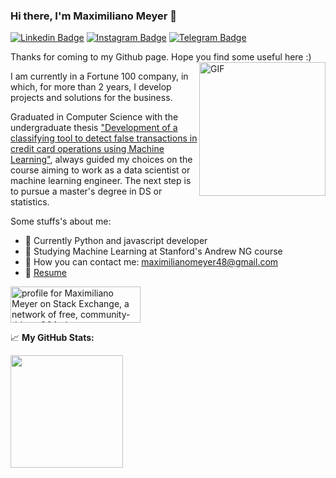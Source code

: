 ### Hi there, I'm Maximiliano Meyer 👋

[![Linkedin Badge](https://img.shields.io/badge/-LinkedIn-0e76a8?style=flat-square&logo=Linkedin&logoColor=white)](https://www.linkedin.com/in/maximiliano-meyer/)
[![Instagram Badge](https://img.shields.io/badge/-Instagram-e4405f?style=flat-square&logo=Instagram&logoColor=white)](https://instagram.com/evilmaax/)
[![Telegram Badge](https://img.shields.io/badge/-Telegram-0088cc?style=flat-square&logo=Telegram&logoColor=white)](https://t.me/Evilmaax48)

Thanks for coming to my Github page. Hope you find some useful here :)
<img align="right" alt="GIF" src="https://www.maximizasoftware.com.br/wp-content/uploads/2018/11/2gsjgnRrABVGgMSFLH5uUKMhkSRNjE3QaYaZdhxY5EeTYJBKCtX39K2wcBjL1iE6vy4Ven2uq361sMShYsDH9nzYVe8EJ3iTNyAhJCNSkAamZBpQC2.gif" width="202" height="214" />

I am currently in a Fortune 100 company, in which, for more than 2 years, I develop projects and solutions for the business. 

Graduated in Computer Science with the undergraduate thesis ["Development of a classifying tool to detect false transactions in credit card operations using Machine Learning"](https://github.com/Evilmaax/Automated_Fraud_Detection_Classifier), always guided my choices on the course aiming to work as a data scientist or machine learning engineer. The next step is to pursue a master's degree in DS or statistics.

Some stuffs's about me:


* 🐍 Currently Python and javascript developer
* 🤖 Studying Machine Learning at Stanford's Andrew NG course
* 📩 How you can contact me: maximilianomeyer48@gmail.com
* 📄 [Resume](https://drive.google.com/file/d/1WJIng0XXY_t2T_gUfjKPzd3ORBHTBVC6/view?usp=sharing)

<a href="https://stackexchange.com/users/5893065/maximiliano-meyer"><img src="https://stackexchange.com/users/flair/5893065.png" width="208" height="58" alt="profile for Maximiliano Meyer on Stack Exchange, a network of free, community-driven Q&amp;A sites" title="profile for Maximiliano Meyer on Stack Exchange, a network of free, community-driven Q&amp;A sites" /></a>


📈 **My GitHub Stats:**

<img height="180em" src="https://github-readme-stats.vercel.app/api?username=Evilmaax&show_icons=true&hide_border=true&&count_private=true&include_all_commits=true" />
